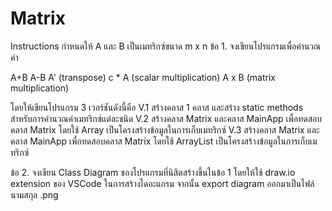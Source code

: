 # Matrix
Instructions
กำหนดให้ A และ B เป็นเมทริกซ์ขนาด m x n 
ข้อ 1. จงเขียนโปรแกรมเพื่อคำนวณค่า

A+B
A-B
A' (transpose)
c * A (scalar multiplication)
A x B (matrix multiplication)

โดยให้เขียนโปรแกรม 3 เวอร์ชันดังนี้คือ
V.1 สร้างคลาส 1 คลาส และสร้าง static methods สำหรับการคำนวณค่าเมทริกซ์แต่ละชนิด
V.2 สร้างคลาส Matrix และคลาส MainApp เพื่อทดสอบคลาส Matrix โดยใช้ Array เป็นโครงสร้างข้อมูลในการเก็บเมทริกซ์
V.3 สร้างคลาส Matrix และคลาส MainApp เพื่อทดสอบคลาส Matrix โดยใช้ ArrayList เป็นโครงสร้างข้อมูลในการเก็บเมทริกซ์

ข้อ 2. จงเขียน Class Diagram ของโปรแกรมที่นิสิตสร้างขึ้นในข้อ 1 โดยให้ใช้ draw.io extension ของ VSCode ในการสร้างไดอะแกรม จากนั้น export diagram ออกมาเป็นไฟล์นามสกุล .png